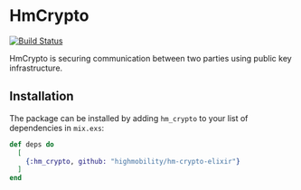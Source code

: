 # HmCrypto

[![Build Status](https://travis-ci.org/highmobility/hm-crypto-elixir.svg?branch=master)](https://travis-ci.org/highmobility/hm-crypto-elixir)

HmCrypto is securing communication between two parties using public key infrastructure.

## Installation

The package can be installed
by adding `hm_crypto` to your list of dependencies in `mix.exs`:

```elixir
def deps do
  [
    {:hm_crypto, github: "highmobility/hm-crypto-elixir"}
  ]
end
```
